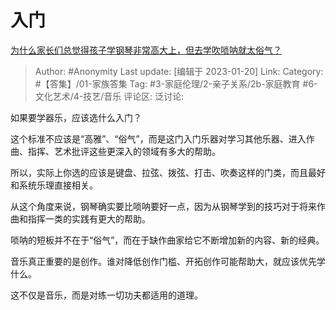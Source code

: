 # 入门
[为什么家长们总觉得孩子学钢琴非常高大上，但去学吹唢呐就太俗气？](https://www.zhihu.com/question/577907983/answer/2852759040)

> Author: #Anonymity
> Last update: [编辑于 2023-01-20]
> Link:
> Category: #【答集】/01-家族答集
> Tag: #3-家庭伦理/2-亲子关系/2b-家庭教育 #6-文化艺术/4-技艺/音乐
> 评论区:
> 泛讨论:

如果要学器乐，应该选什么入门？

这个标准不应该是“高雅”、“俗气”，而是这门入门乐器对学习其他乐器、进入作曲、指挥、艺术批评这些更深入的领域有多大的帮助。

所以，实际上你选的应该是键盘、拉弦、拨弦、打击、吹奏这样的门类，而且最好和系统乐理直接相关。

从这个角度来说，钢琴确实要比唢呐要好一点，因为从钢琴学到的技巧对于将来作曲和指挥一类的实践有更大的帮助。

唢呐的短板并不在于“俗气”，而在于缺作曲家给它不断增加新的内容、新的经典。

音乐真正重要的是创作。谁对降低创作门槛、开拓创作可能帮助大，就应该优先学什么。

这不仅是音乐，而是对练一切功夫都适用的道理。
